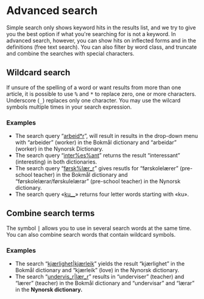 # Advanced search
Simple search only shows keyword hits in the results list, and we try to give you the best option if what you're searching for is not a keyword. In advanced search, however, you can show hits on inflected forms and in the definitions (free text search). You can also filter by word class, and truncate and combine the searches with special characters.

## Wildcard search
If unsure of the spelling of a word or want results from more than one article, it is possible to use <kbd>%</kbd> and <kbd>\*</kbd> to replace zero, one or more characters. Underscore (<kbd>\_</kbd>) replaces only one character. You may use the wilcard symbols multiple times in your search expression.

### Examples

*   The search query “[arbeid\*r](https://ordbokene.no/bm,nn/search?q=arbeid%2ar&scope=ei)”, will result in results in the drop-down menu with “arbeider” (worker) in the Bokmål dictionary and “arbeidar” (worker) in the Nynorsk Dictionary.
*   The search query “[inter%es%ant](https://ordbokene.no/bm,nn/search?q=inter%25es%25ant&scope=ei)” returns the result “interessant” (interesting) in both dictionaries.
*   The search query “[førsk%lær\_r](https://ordbokene.no/bm,nn/search?q=f%C3%B8rsk%25l%C3%A6r_r&scope=ei)” gives resutls for “førskolelærer” (pre-school teacher) in the Bokmål dictionary and “førskolelærar/førskulelærar” (pre-school teacher) in the Nynorsk dictionary.
*   The search query «[ku\_\_](https://ordbokene.no/bm,nn/search?q=ku__&scope=e)» returns four letter words starting with «ku».

## Combine search terms

The symbol <kbd>|</kbd> allows you to use in several search words at the same time. You can also combine search words that contain wildcard symbols.

### Examples

*   The search “[kjærlighet|kjærleik](https://ordbokene.no/bm,nn/search?q=kj%C3%A6rlighet%7Ckj%C3%A6rleik&scope=ei)” yields the result “kjærlighet” in the Bokmål dictionary and “kjærleik” (love) in the Nynorsk dictionary.
*   The search “[undervis\_r|lær\_r](https://ordbokene.no/bm,nn/search?q=undervis_r%7Cl%C3%A6r_r&scope=ei)” results in “underviser” (teacher) and “lærer” (teacher) in the Bokmål dictionary and “undervisar” and “lærar” in the **Nynorsk dictionary.**